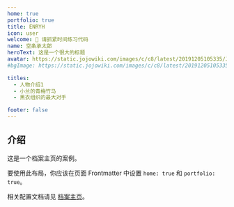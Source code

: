 ```yaml
---
home: true
portfolio: true
title: ENRYH
icon: user
welcome: 👋 请抓紧时间练习代码
name: 空条承太郎
heroText: 这是一个很大的标题
avatar: https://static.jojowiki.com/images/c/c8/latest/20191205105335/JotaroP4Acrylic.png
#bgImage: https://static.jojowiki.com/images/c/c8/latest/20191205105335/JotaroP4Acrylic.png

titles: 
  - 人物介绍1
  - 小兰的青梅竹马
  - 黑衣组织的最大对手

footer: false
---
```


## 介绍

这是一个档案主页的案例。

要使用此布局，你应该在页面 Frontmatter 中设置 `home: true` 和 `portfolio: true`。

相关配置文档请见 [档案主页](https://theme-hope.vuejs.press/zh/guide/blog/home.html#档案类型主页)。
